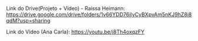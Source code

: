 Link do Drive(Projeto + Vídeo) - Raíssa Heimann: https://drive.google.com/drive/folders/1v66YDD76iIyCyBXpvAm5nKJ9hZ8i8qdM?usp=sharing

Link do Vídeo (Ana Carla): https://youtu.be/j8Th4oxqzFY
